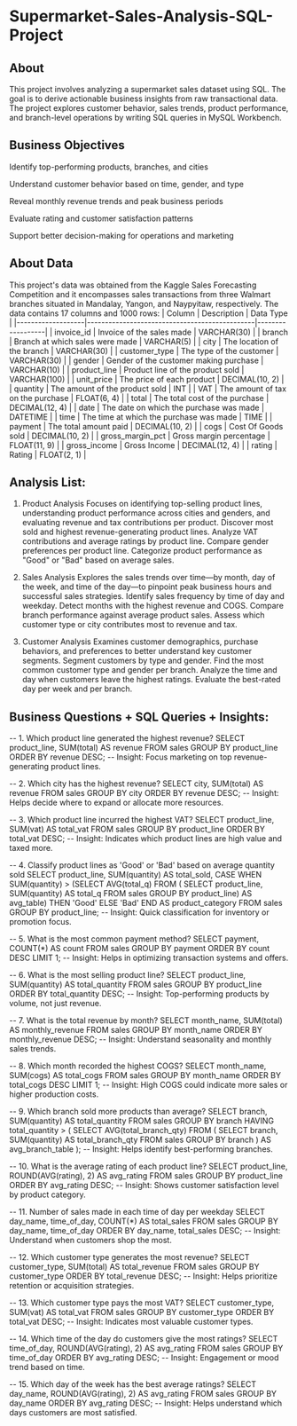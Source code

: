 # Supermarket-Sales-Analysis-SQL-Project
## About
This project involves analyzing a supermarket sales dataset using SQL. The goal is to derive actionable business insights from raw transactional data. The project explores customer behavior, sales trends, product performance, and branch-level operations by writing SQL queries in MySQL Workbench.

## Business Objectives
Identify top-performing products, branches, and cities

Understand customer behavior based on time, gender, and type

Reveal monthly revenue trends and peak business periods

Evaluate rating and customer satisfaction patterns

Support better decision-making for operations and marketing

## About Data
This project's data was obtained from the Kaggle Sales Forecasting Competition and it encompasses sales transactions from three Walmart branches situated in Mandalay, Yangon, and Naypyitaw, respectively.
The data contains 17 columns and 1000 rows:
| Column            | Description                                   | Data Type        |
|-------------------|-----------------------------------------------|------------------|
| invoice_id        | Invoice of the sales made                     | VARCHAR(30)      |
| branch            | Branch at which sales were made               | VARCHAR(5)       |
| city              | The location of the branch                    | VARCHAR(30)      |
| customer_type     | The type of the customer                       | VARCHAR(30)      |
| gender            | Gender of the customer making purchase        | VARCHAR(10)      |
| product_line      | Product line of the product sold               | VARCHAR(100)     |
| unit_price        | The price of each product                     | DECIMAL(10, 2)   |
| quantity          | The amount of the product sold                 | INT              |
| VAT               | The amount of tax on the purchase             | FLOAT(6, 4)      |
| total             | The total cost of the purchase                | DECIMAL(12, 4)   |
| date              | The date on which the purchase was made       | DATETIME         |
| time              | The time at which the purchase was made       | TIME             |
| payment           | The total amount paid                         | DECIMAL(10, 2)   |
| cogs              | Cost Of Goods sold                            | DECIMAL(10, 2)   |
| gross_margin_pct  | Gross margin percentage                       | FLOAT(11, 9)     |
| gross_income      | Gross Income                                  | DECIMAL(12, 4)   |
| rating            | Rating                                        | FLOAT(2, 1)      |


## Analysis List:

1. Product Analysis
    Focuses on identifying top-selling product lines, understanding product performance across cities and genders, and evaluating revenue and tax contributions per product.
    Discover most sold and highest revenue-generating product lines.
    Analyze VAT contributions and average ratings by product line.
    Compare gender preferences per product line.
    Categorize product performance as "Good" or "Bad" based on average sales.

2. Sales Analysis
    Explores the sales trends over time—by month, day of the week, and time of the day—to pinpoint peak business hours and successful sales strategies.
    Identify sales frequency by time of day and weekday.
    Detect months with the highest revenue and COGS.
    Compare branch performance against average product sales.
    Assess which customer type or city contributes most to revenue and tax.

3. Customer Analysis
    Examines customer demographics, purchase behaviors, and preferences to better understand key customer segments.
    Segment customers by type and gender.
    Find the most common customer type and gender per branch.
    Analyze the time and day when customers leave the highest ratings.
    Evaluate the best-rated day per week and per branch.
    

## Business Questions + SQL Queries + Insights:

-- 1. Which product line generated the highest revenue?
SELECT product_line, SUM(total) AS revenue
FROM sales
GROUP BY product_line
ORDER BY revenue DESC;
-- Insight: Focus marketing on top revenue-generating product lines.

-- 2. Which city has the highest revenue?
SELECT city, SUM(total) AS revenue
FROM sales
GROUP BY city
ORDER BY revenue DESC;
-- Insight: Helps decide where to expand or allocate more resources.

-- 3. Which product line incurred the highest VAT?
SELECT product_line, SUM(vat) AS total_vat
FROM sales
GROUP BY product_line
ORDER BY total_vat DESC;
-- Insight: Indicates which product lines are high value and taxed more.

-- 4. Classify product lines as 'Good' or 'Bad' based on average quantity sold
SELECT product_line, SUM(quantity) AS total_sold,
  CASE
    WHEN SUM(quantity) > (SELECT AVG(total_q) FROM (
        SELECT product_line, SUM(quantity) AS total_q
        FROM sales
        GROUP BY product_line) AS avg_table) THEN 'Good'
    ELSE 'Bad'
  END AS product_category
FROM sales
GROUP BY product_line;
-- Insight: Quick classification for inventory or promotion focus.

-- 5. What is the most common payment method?
SELECT payment, COUNT(*) AS count
FROM sales
GROUP BY payment
ORDER BY count DESC
LIMIT 1;
-- Insight: Helps in optimizing transaction systems and offers.

-- 6. What is the most selling product line?
SELECT product_line, SUM(quantity) AS total_quantity
FROM sales
GROUP BY product_line
ORDER BY total_quantity DESC;
-- Insight: Top-performing products by volume, not just revenue.

-- 7. What is the total revenue by month?
SELECT month_name, SUM(total) AS monthly_revenue
FROM sales
GROUP BY month_name
ORDER BY monthly_revenue DESC;
-- Insight: Understand seasonality and monthly sales trends.

-- 8. Which month recorded the highest COGS?
SELECT month_name, SUM(cogs) AS total_cogs
FROM sales
GROUP BY month_name
ORDER BY total_cogs DESC
LIMIT 1;
-- Insight: High COGS could indicate more sales or higher production costs.

-- 9. Which branch sold more products than average?
SELECT branch, SUM(quantity) AS total_quantity
FROM sales
GROUP BY branch
HAVING total_quantity > (
    SELECT AVG(total_branch_qty) FROM (
        SELECT branch, SUM(quantity) AS total_branch_qty
        FROM sales
        GROUP BY branch
    ) AS avg_branch_table
);
-- Insight: Helps identify best-performing branches.

-- 10. What is the average rating of each product line?
SELECT product_line, ROUND(AVG(rating), 2) AS avg_rating
FROM sales
GROUP BY product_line
ORDER BY avg_rating DESC;
-- Insight: Shows customer satisfaction level by product category.

-- 11. Number of sales made in each time of day per weekday
SELECT day_name, time_of_day, COUNT(*) AS total_sales
FROM sales
GROUP BY day_name, time_of_day
ORDER BY day_name, total_sales DESC;
-- Insight: Understand when customers shop the most.

-- 12. Which customer type generates the most revenue?
SELECT customer_type, SUM(total) AS total_revenue
FROM sales
GROUP BY customer_type
ORDER BY total_revenue DESC;
-- Insight: Helps prioritize retention or acquisition strategies.

-- 13. Which customer type pays the most VAT?
SELECT customer_type, SUM(vat) AS total_vat
FROM sales
GROUP BY customer_type
ORDER BY total_vat DESC;
-- Insight: Indicates most valuable customer types.

-- 14. Which time of the day do customers give the most ratings?
SELECT time_of_day, ROUND(AVG(rating), 2) AS avg_rating
FROM sales
GROUP BY time_of_day
ORDER BY avg_rating DESC;
-- Insight: Engagement or mood trend based on time.

-- 15. Which day of the week has the best average ratings?
SELECT day_name, ROUND(AVG(rating), 2) AS avg_rating
FROM sales
GROUP BY day_name
ORDER BY avg_rating DESC;
-- Insight: Helps understand which days customers are most satisfied.

